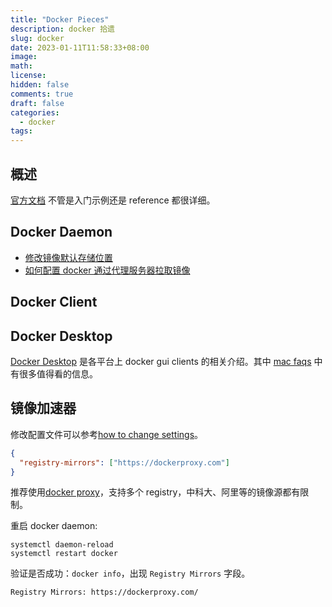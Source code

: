 ```yaml
---
title: "Docker Pieces"
description: docker 拾遗
slug: docker
date: 2023-01-11T11:58:33+08:00
image:
math:
license:
hidden: false
comments: true
draft: false
categories:
  - docker
tags:
---
```


## 概述

[官方文档](https://docs.docker.com/) 不管是入门示例还是 reference 都很详细。

## Docker Daemon

- [修改镜像默认存储位置](https://cloud.tencent.com/developer/article/1835999)
- [如何配置 docker 通过代理服务器拉取镜像](https://www.lfhacks.com/tech/pull-docker-images-behind-proxy/)

## Docker Client

## Docker Desktop

[Docker Desktop](https://docs.docker.com/desktop/) 是各平台上 docker gui clients 的相关介绍。其中 [mac faqs](https://docs.docker.com/desktop/faqs/macfaqs/) 中有很多值得看的信息。

## 镜像加速器

修改配置文件可以参考[how to change settings](https://docs.docker.com/desktop/settings/mac/)。

```json
{
  "registry-mirrors": ["https://dockerproxy.com"]
}
```

推荐使用[docker proxy](https://dockerproxy.com/)，支持多个 registry，中科大、阿里等的镜像源都有限制。

重启 docker daemon:

```shell
systemctl daemon-reload
systemctl restart docker
```

验证是否成功：`docker info`，出现 `Registry Mirrors` 字段。

```html
Registry Mirrors: https://dockerproxy.com/
```
